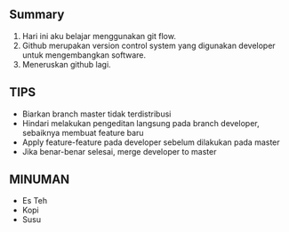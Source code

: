 ## Summary 
1. Hari ini aku belajar menggunakan git flow. 
2. Github merupakan version control system yang digunakan developer untuk mengembangkan software. 
3. Meneruskan github lagi. 

## TIPS 
- Biarkan branch master tidak terdistribusi
- Hindari melakukan pengeditan langsung pada branch developer, sebaiknya membuat feature baru 
- Apply feature-feature pada developer sebelum dilakukan pada master 
- Jika benar-benar selesai, merge developer to master

## MINUMAN
- Es Teh
- Kopi
- Susu





